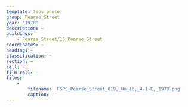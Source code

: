 ```yaml
---
template: fsps_photo
group: Pearse_Street
year: '1978'
description: ~
buildings:
    - Pearse_Street/16_Pearse_Street
coordinates: ~
heading: ~
classification: ~
section: ~
cell: ~
film_roll: ~
files:
    -
        filename: 'FSPS_Pearse_Street_019,_No_16,_4-1-E,_1978.png'
        caption: ''
---
```

